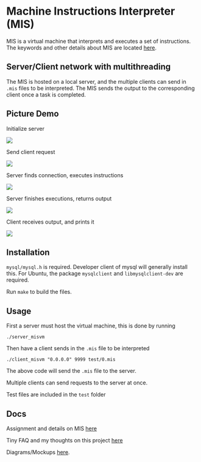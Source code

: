 # Machine Instructions Interpreter (MIS)
MIS is a virtual machine that interprets and executes a set of instructions. The keywords and other details about MIS are located [here](doc/DETAILS.MD).

## Server/Client network with multithreading
The MIS is hosted on a local server, and the multiple clients can send in ```.mis``` files to be interpreted. The MIS sends the output to the corresponding client once a task is completed.

## Picture Demo
Initialize server

![](https://i.imgur.com/0nCTBUX.png)

Send client request

![](https://i.imgur.com/npj53oZ.png)

Server finds connection, executes instructions

![](https://i.imgur.com/S9lnvfH.png)

Server finishes executions, returns output

![](https://i.imgur.com/BU3ZlOl.png)

Client receives output, and prints it

![](https://i.imgur.com/TrmYxKu.png)



## Installation
```mysql/mysql.h``` is required. Developer client of mysql will generally install this. For Ubuntu, the package ```mysqlclient``` and ```libmysqlclient-dev``` are required.

Run ```make``` to build the files.

## Usage
First a server must host the virtual machine, this is done by running

`./server_misvm`

Then have a client sends in the ```.mis``` file to be interpreted

`./client_misvm "0.0.0.0" 9999 test/0.mis`

The above code will send the ```.mis``` file to the server.

Multiple clients can send requests to the server at once.

Test files are included in the ```test``` folder

## Docs
Assignment and details on MIS [here](doc/DETAILS.MD)

Tiny FAQ and my thoughts on this project [here](doc/README.MD)

Diagrams/Mockups [here](doc/).